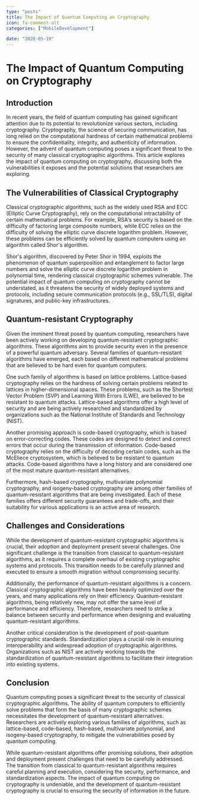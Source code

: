 ```yaml
---
type: "posts"
title: The Impact of Quantum Computing on Cryptography
icon: fa-comment-alt
categories: ["MobileDevelopment"]

date: "2020-05-19"
---
```




# The Impact of Quantum Computing on Cryptography

## Introduction

In recent years, the field of quantum computing has gained significant attention due to its potential to revolutionize various sectors, including cryptography. Cryptography, the science of securing communication, has long relied on the computational hardness of certain mathematical problems to ensure the confidentiality, integrity, and authenticity of information. However, the advent of quantum computing poses a significant threat to the security of many classical cryptographic algorithms. This article explores the impact of quantum computing on cryptography, discussing both the vulnerabilities it exposes and the potential solutions that researchers are exploring.

## The Vulnerabilities of Classical Cryptography

Classical cryptographic algorithms, such as the widely used RSA and ECC (Elliptic Curve Cryptography), rely on the computational intractability of certain mathematical problems. For example, RSA's security is based on the difficulty of factoring large composite numbers, while ECC relies on the difficulty of solving the elliptic curve discrete logarithm problem. However, these problems can be efficiently solved by quantum computers using an algorithm called Shor's algorithm.

Shor's algorithm, discovered by Peter Shor in 1994, exploits the phenomenon of quantum superposition and entanglement to factor large numbers and solve the elliptic curve discrete logarithm problem in polynomial time, rendering classical cryptographic schemes vulnerable. The potential impact of quantum computing on cryptography cannot be understated, as it threatens the security of widely deployed systems and protocols, including secure communication protocols (e.g., SSL/TLS), digital signatures, and public-key infrastructures.

## Quantum-resistant Cryptography

Given the imminent threat posed by quantum computing, researchers have been actively working on developing quantum-resistant cryptographic algorithms. These algorithms aim to provide security even in the presence of a powerful quantum adversary. Several families of quantum-resistant algorithms have emerged, each based on different mathematical problems that are believed to be hard even for quantum computers.

One such family of algorithms is based on lattice problems. Lattice-based cryptography relies on the hardness of solving certain problems related to lattices in higher-dimensional spaces. These problems, such as the Shortest Vector Problem (SVP) and Learning With Errors (LWE), are believed to be resistant to quantum attacks. Lattice-based algorithms offer a high level of security and are being actively researched and standardized by organizations such as the National Institute of Standards and Technology (NIST).

Another promising approach is code-based cryptography, which is based on error-correcting codes. These codes are designed to detect and correct errors that occur during the transmission of information. Code-based cryptography relies on the difficulty of decoding certain codes, such as the McEliece cryptosystem, which is believed to be resistant to quantum attacks. Code-based algorithms have a long history and are considered one of the most mature quantum-resistant alternatives.

Furthermore, hash-based cryptography, multivariate polynomial cryptography, and isogeny-based cryptography are among other families of quantum-resistant algorithms that are being investigated. Each of these families offers different security guarantees and trade-offs, and their suitability for various applications is an active area of research.

## Challenges and Considerations

While the development of quantum-resistant cryptographic algorithms is crucial, their adoption and deployment present several challenges. One significant challenge is the transition from classical to quantum-resistant algorithms, as it requires a complete overhaul of existing cryptographic systems and protocols. This transition needs to be carefully planned and executed to ensure a smooth migration without compromising security.

Additionally, the performance of quantum-resistant algorithms is a concern. Classical cryptographic algorithms have been heavily optimized over the years, and many applications rely on their efficiency. Quantum-resistant algorithms, being relatively new, may not offer the same level of performance and efficiency. Therefore, researchers need to strike a balance between security and performance when designing and evaluating quantum-resistant algorithms.

Another critical consideration is the development of post-quantum cryptographic standards. Standardization plays a crucial role in ensuring interoperability and widespread adoption of cryptographic algorithms. Organizations such as NIST are actively working towards the standardization of quantum-resistant algorithms to facilitate their integration into existing systems.

## Conclusion

Quantum computing poses a significant threat to the security of classical cryptographic algorithms. The ability of quantum computers to efficiently solve problems that form the basis of many cryptographic schemes necessitates the development of quantum-resistant alternatives. Researchers are actively exploring various families of algorithms, such as lattice-based, code-based, hash-based, multivariate polynomial, and isogeny-based cryptography, to mitigate the vulnerabilities posed by quantum computing.

While quantum-resistant algorithms offer promising solutions, their adoption and deployment present challenges that need to be carefully addressed. The transition from classical to quantum-resistant algorithms requires careful planning and execution, considering the security, performance, and standardization aspects. The impact of quantum computing on cryptography is undeniable, and the development of quantum-resistant cryptography is crucial to ensuring the security of information in the future.